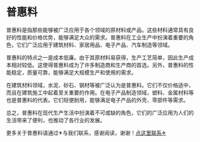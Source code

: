 # 普惠料

普惠料是指那些能够被广泛应用于各个领域的原材料或产品。这些材料通常具有良好的性能和价格优势，能够满足大众的需求。普惠料在工业生产中扮演着重要的角色，它们广泛应用于建筑材料、家居用品、电子产品、汽车制造等领域。

普惠料的特点之一是成本低廉。由于其原材料易获得，生产工艺简单，因此生产成本相对较低。这使得普惠料成为了许多制造商和生产商的首选。另外，普惠料的性能稳定，质量可靠，能够满足大规模生产和使用的需求。

在建筑材料领域，水泥、砂石、钢材等被广泛认为是普惠料。它们不仅价格适中，而且在建筑施工中起着至关重要的作用。在电子产品制造领域，塑料、金属材料等也是普惠料的代表。它们轻便耐用，能够满足电子产品的外壳、零部件等需求。

总之，普惠料在现代生产生活中扮演着不可或缺的角色，它们的广泛应用为人们的生活带来了便利，也推动了各行业的发展。

更多关于普惠料请通过✈与我们联系，感谢阅读，谢谢！[点这里联系✈](https://acc.k02.cc)